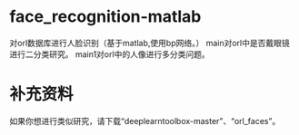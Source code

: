 # face_recognition-matlab
对orl数据库进行人脸识别（基于matlab,使用bp网络。）
main对orl中是否戴眼镜进行二分类研究。
main1对orl中的人像进行多分类问题。
# 补充资料
如果你想进行类似研究，请下载“deeplearntoolbox-master”、“orl_faces”。
